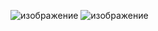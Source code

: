 ![изображение](https://github.com/CCF2P/My_first_REST_API/assets/52729896/67649d0c-f999-412e-99b9-86f617919964)
![изображение](https://github.com/CCF2P/My_first_REST_API/assets/52729896/a80dd9dc-d143-4fe9-b620-ee1d38b61f66)
